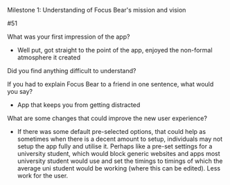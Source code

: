 Milestone 1: Understanding of Focus Bear's mission and vision

#51

What was your first impression of the app?
- Well put, got straight to the point of the app, enjoyed the non-formal atmosphere it created

Did you find anything difficult to understand?


If you had to explain Focus Bear to a friend in one sentence, what would you say?
- App that keeps you from getting distracted

What are some changes that could improve the new user experience?
- If there was some default pre-selected options, that could help as sometimes when there is a decent amount to setup, individuals may not setup the app fully and utilise it. Perhaps like a pre-set settings for a university student, which would block generic websites and apps most university student would use and set the timings to timings of which the average uni student would be working (where this can be edited). Less work for the user.